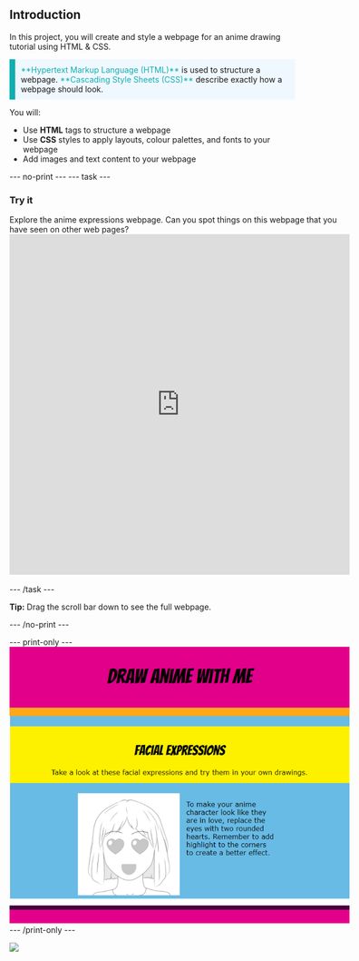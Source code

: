 ## Introduction

In this project, you will create and style a webpage for an anime drawing tutorial using HTML & CSS. 

<p style="border-left: solid; border-width:10px; border-color: #0faeb0; background-color: aliceblue; padding: 10px;">
<span style="color: #0faeb0">**Hypertext Markup Language (HTML)**</span> is used to structure a webpage. <span style="color: #0faeb0">**Cascading Style Sheets (CSS)**</span> describe exactly how a webpage should look. 
</p>

You will:
+ Use **HTML** tags to structure a webpage
+ Use **CSS** styles to apply layouts, colour palettes, and fonts to your webpage
+ Add images and text content to your webpage


--- no-print ---
--- task ---
### Try it
<div style="display: flex; flex-wrap: wrap">
<div style="flex-basis: 175px; flex-grow: 1">  
Explore the anime expressions webpage. Can you spot things on this webpage that you have seen on other web pages?

<iframe src="https://staging-editor.raspberrypi.org/en/embed/viewer/anime-expressions-complete" width="600" height="600" frameborder="0" marginwidth="0" marginheight="0" allowfullscreen> </iframe>


--- /task ---

**Tip:** Drag the scroll bar down to see the full webpage. 

--- /no-print ---

--- print-only ---
![Completed project](images/solution.PNG)
--- /print-only ---

![](http://code.org/api/hour/begin_coderdojo_anime.png)

